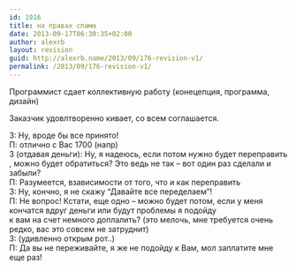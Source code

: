 ```yaml
---
id: 1916
title: на правах спама
date: 2013-09-17T06:30:35+02:00
author: alexrb
layout: revision
guid: http://alexrb.name/2013/09/176-revision-v1/
permalink: /2013/09/176-revision-v1/
---
```

<!--more про программиста-->Программист сдает коллективную работу (конецепция, программа, дизайн)

  
Заказчик удовлтворенно кивает, со всем соглашается. 

З: Ну, вроде бы все принято!  
П: отлично с Вас 1700 (напр)  
З (отдавая деньги): Ну, я надеюсь, если потом нужно будет переправить , можно будет обратиться? Это ведь не так &#8211; вот один раз сделали и забыли?  
П: Разумеется, взависимости от того, что и как переправить  
З: Ну, кончно, я не скажу &#8220;Давайте все переделаем&#8221;!  
П: Не вопрос! Кстати, еще одно &#8211; можно будет потом, если у меня кончатся вдруг деньги или будут проблемы я подойду  
к вам на счет немного доплалить? (это мелочь, мне требуется очень редко, вас это совсем не затруднит)  
З: (удивленно открым рот..)  
П: Да вы не переживайте, я же не подойду к Вам, мол заплатите мне еще раз!